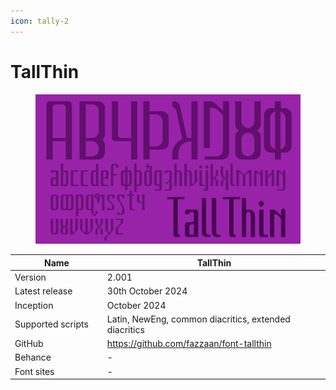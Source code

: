 ```yaml
---
icon: tally-2
---
```


# TallThin

<div data-full-width="false"><figure><img src="../../.gitbook/assets/TallThin Font Cover landscape.svg" alt=""><figcaption></figcaption></figure></div>

<table><thead><tr><th width="185">Name</th><th width="440">TallThin</th></tr></thead><tbody><tr><td>Version</td><td>2.001</td></tr><tr><td>Latest release</td><td>30th October 2024</td></tr><tr><td>Inception</td><td>October 2024</td></tr><tr><td>Supported scripts</td><td>Latin, NewEng, common diacritics, extended diacritics</td></tr><tr><td>GitHub</td><td><a href="https://github.com/fazzaan/font-tallthin">https://github.com/fazzaan/font-tallthin</a></td></tr><tr><td>Behance</td><td>-</td></tr><tr><td>Font sites</td><td>-</td></tr></tbody></table>

